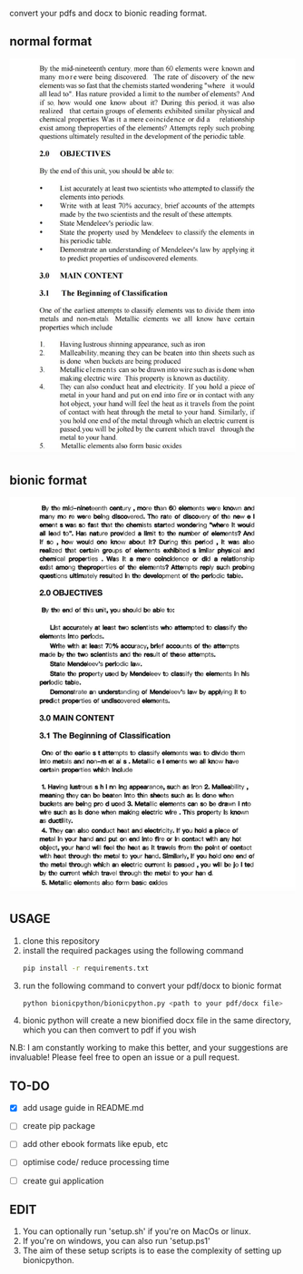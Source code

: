 convert your pdfs and docx to bionic reading format.

## normal format

![1700793569388](image/README/1700793569388.png)

## bionic format

![1700793580179](image/README/1700793580179.png)

## USAGE

1. clone this repository
2. install the required packages using the following command
   ```bash
   pip install -r requirements.txt
   ```
3. run the following command to convert your pdf/docx to bionic format
   ```bash
   python bionicpython/bionicpython.py <path to your pdf/docx file>
   ```
4. bionic python will create a new bionified docx file in the same directory, which you can then comvert to pdf if you wish

N.B: I am constantly working to make this better, and your suggestions are invaluable! Please feel free to open an issue or a pull request.

## TO-DO

- [X] add usage guide in README.md
- [ ] create pip package
- [ ] add other ebook formats like epub, etc
- [ ] optimise code/ reduce processing time
- [ ] create gui application



## EDIT

1. You can optionally run 'setup.sh' if you're on MacOs or linux.
2. If you're on windows, you can also run 'setup.ps1'
3. The aim of these setup scripts is to ease the complexity of setting up bionicpython.